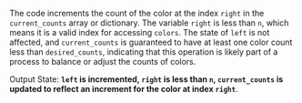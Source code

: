 The code increments the count of the color at the index `right` in the `current_counts` array or dictionary. The variable `right` is less than `n`, which means it is a valid index for accessing `colors`. The state of `left` is not affected, and `current_counts` is guaranteed to have at least one color count less than `desired_counts`, indicating that this operation is likely part of a process to balance or adjust the counts of colors.

Output State: **`left` is incremented, `right` is less than `n`, `current_counts` is updated to reflect an increment for the color at index `right`**.